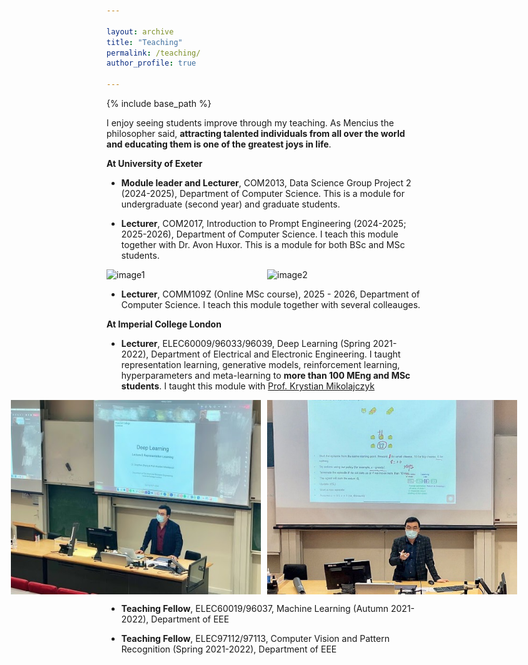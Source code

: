 ```yaml
---

layout: archive
title: "Teaching"
permalink: /teaching/
author_profile: true

---
```


{% include base_path %}

I enjoy seeing students improve through my teaching. As Mencius the philosopher said, **attracting talented individuals from all over the world and educating them is one of the greatest joys in life**.  

**At University of Exeter**

- **Module leader and Lecturer**, COM2013, Data Science Group Project 2 (2024-2025), Department of Computer Science. This is a module for undergraduate (second year) and graduate students.

- **Lecturer**, COM2017, Introduction to Prompt Engineering (2024-2025; 2025-2026), Department of Computer Science. I teach this module together with Dr. Avon Huxor. This is a module for both BSc and MSc students.

<div style="display: flex; justify-content: center;">
  <img src="/images/teaching/teaching-prompt-engineering-1.jpg" alt="image1" width="400" style="margin-right: 10px;">
  <img src="/images/teaching/teaching-prompt-engineering-2.jpg" alt="image2" width="400">
</div>

- **Lecturer**, COMM109Z (Online MSc course), 2025 - 2026, Department of Computer Science. I teach this module together with several colleauges.

**At Imperial College London**

- **Lecturer**, ELEC60009/96033/96039, Deep Learning (Spring 2021-2022), Department of Electrical and Electronic Engineering. I taught representation learning, generative models, reinforcement learning, hyperparameters and meta-learning to **more than 100 MEng and MSc students**. I taught this module with [Prof. Krystian Mikolajczyk](https://profiles.imperial.ac.uk/k.mikolajczyk)

<div style="display: flex; justify-content: center;">
  <img src="/images/teaching/teaching-DL-1.jpg" alt="image1" width="400" style="margin-right: 10px;">
  <img src="/images/teaching/teaching-DL-2.png" alt="image2" width="400">
</div>

- **Teaching Fellow**, ELEC60019/96037, Machine Learning (Autumn 2021-2022),  Department of EEE

- **Teaching Fellow**, ELEC97112/97113, Computer Vision and Pattern Recognition (Spring 2021-2022), Department of EEE
